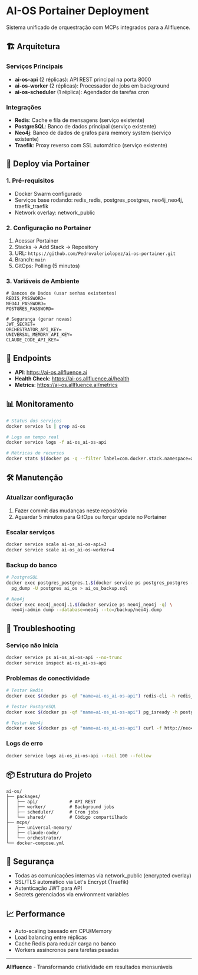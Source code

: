 # AI-OS Portainer Deployment

Sistema unificado de orquestração com MCPs integrados para a Allfluence.

## 🏗️ Arquitetura

### Serviços Principais
- **ai-os-api** (2 réplicas): API REST principal na porta 8000
- **ai-os-worker** (2 réplicas): Processador de jobs em background
- **ai-os-scheduler** (1 réplica): Agendador de tarefas cron

### Integrações
- **Redis**: Cache e fila de mensagens (serviço existente)
- **PostgreSQL**: Banco de dados principal (serviço existente)
- **Neo4j**: Banco de dados de grafos para memory system (serviço existente)
- **Traefik**: Proxy reverso com SSL automático (serviço existente)

## 🚀 Deploy via Portainer

### 1. Pré-requisitos
- Docker Swarm configurado
- Serviços base rodando: redis_redis, postgres_postgres, neo4j_neo4j, traefik_traefik
- Network overlay: network_public

### 2. Configuração no Portainer
1. Acessar Portainer
2. Stacks → Add Stack → Repository
3. URL: `https://github.com/Pedrovaleriolopez/ai-os-portainer.git`
4. Branch: `main`
5. GitOps: Polling (5 minutos)

### 3. Variáveis de Ambiente
```env
# Bancos de Dados (usar senhas existentes)
REDIS_PASSWORD=
NEO4J_PASSWORD=
POSTGRES_PASSWORD=

# Segurança (gerar novas)
JWT_SECRET=
ORCHESTRATOR_API_KEY=
UNIVERSAL_MEMORY_API_KEY=
CLAUDE_CODE_API_KEY=
```

## 🔗 Endpoints

- **API**: https://ai-os.allfluence.ai
- **Health Check**: https://ai-os.allfluence.ai/health
- **Metrics**: https://ai-os.allfluence.ai/metrics

## 📊 Monitoramento

```bash
# Status dos serviços
docker service ls | grep ai-os

# Logs em tempo real
docker service logs -f ai-os_ai-os-api

# Métricas de recursos
docker stats $(docker ps -q --filter label=com.docker.stack.namespace=ai-os)
```

## 🛠️ Manutenção

### Atualizar configuração
1. Fazer commit das mudanças neste repositório
2. Aguardar 5 minutos para GitOps ou forçar update no Portainer

### Escalar serviços
```bash
docker service scale ai-os_ai-os-api=3
docker service scale ai-os_ai-os-worker=4
```

### Backup do banco
```bash
# PostgreSQL
docker exec postgres_postgres.1.$(docker service ps postgres_postgres -q) \
  pg_dump -U postgres ai_os > ai_os_backup.sql

# Neo4j
docker exec neo4j_neo4j.1.$(docker service ps neo4j_neo4j -q) \
  neo4j-admin dump --database=neo4j --to=/backup/neo4j.dump
```

## 🐛 Troubleshooting

### Serviço não inicia
```bash
docker service ps ai-os_ai-os-api --no-trunc
docker service inspect ai-os_ai-os-api
```

### Problemas de conectividade
```bash
# Testar Redis
docker exec $(docker ps -qf "name=ai-os_ai-os-api") redis-cli -h redis_redis ping

# Testar PostgreSQL
docker exec $(docker ps -qf "name=ai-os_ai-os-api") pg_isready -h postgres_postgres

# Testar Neo4j
docker exec $(docker ps -qf "name=ai-os_ai-os-api") curl -f http://neo4j_neo4j:7474
```

### Logs de erro
```bash
docker service logs ai-os_ai-os-api --tail 100 --follow
```

## 📦 Estrutura do Projeto

```
ai-os/
├── packages/
│   ├── api/            # API REST
│   ├── worker/         # Background jobs
│   ├── scheduler/      # Cron jobs
│   └── shared/         # Código compartilhado
├── mcps/
│   ├── universal-memory/
│   ├── claude-code/
│   └── orchestrator/
└── docker-compose.yml
```

## 🔐 Segurança

- Todas as comunicações internas via network_public (encrypted overlay)
- SSL/TLS automático via Let's Encrypt (Traefik)
- Autenticação JWT para API
- Secrets gerenciados via environment variables

## 📈 Performance

- Auto-scaling baseado em CPU/Memory
- Load balancing entre réplicas
- Cache Redis para reduzir carga no banco
- Workers assíncronos para tarefas pesadas

---

**Allfluence** - Transformando criatividade em resultados mensuráveis